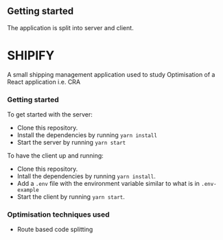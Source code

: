 ## Getting started
The application is split into server and client.
# SHIPIFY
A small shipping management application used to study Optimisation of a React application i.e. CRA

### Getting started

To get started with the server:

 - Clone this repository. 
 - Install the dependencies by running `yarn install`
 - Start the server by running `yarn start`

To have the client up and running:
- Clone this repository.
- Intall the dependencies by running `yarn install`.
- Add a `.env` file with the environment variable similar to what is in `.env-example`
- Start the client by running `yarn start`.

### Optimisation techniques used

- Route based code splitting
